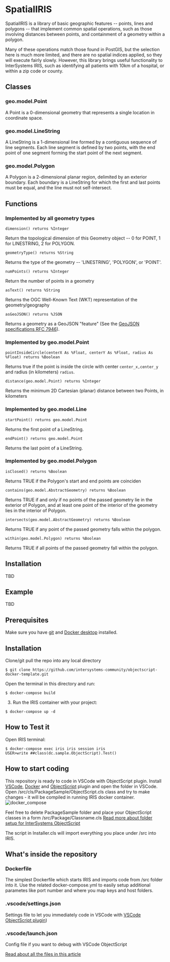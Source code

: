 # SpatialIRIS

SpatialIRIS is a library of basic geographic features -- points, lines and polygons -- that implement common spatial operations, such as those involving distances between points, and containment of a geometry within a polygon. 

Many of these operations match those found in PostGIS, but the selection here is much more limited, and there are no spatial indices applied, so they will execute fairly slowly. However, this library brings useful functionality to InterSystems IRIS, such as identifying all patients with 10km of a hospital, or within a zip code or county.

## Classes

### geo.model.Point

A Point is a 0-dimensional geometry that represents a single location in coordinate space.

### geo.model.LineString

A LineString is a 1-dimensional line formed by a contiguous sequence of line segments. Each line segment is defined by two points, with the end point of one segment forming the start point of the next segment.

### geo.model.Polygon

A Polygon is a 2-dimensional planar region, delimited by an exterior boundary. Each boundary is a LineString for which the first and last points must be equal, and the line must not self-intersect.

## Functions

### Implemented by all geometry types

`dimension() returns %Integer`

Return the topological dimension of this Geometry object -- 0 for POINT, 1 for LINESTRING, 2 for POLYGON.

`geometryType() returns %String`

Returns the type of the geometry -- 'LINESTRING', 'POLYGON', or 'POINT'.

`numPoints() returns %Integer`

Return the number of points in a geometry

`asText() returns %String`

Returns the OGC Well-Known Text (WKT) representation of the geometry/geography

`asGeoJSON() returns %JSON`

Returns a geometry as a GeoJSON "feature" (See the [GeoJSON specifications RFC 7946](https://tools.ietf.org/html/rfc7946)).

### Implemented by geo.model.Point

`pointInsideCircle(centerX As %Float, centerY As %Float, radius As %Float) returns %Boolean`

Returns true if the point is inside the circle with center `center_x,center_y` and radius (in kilometers) `radius`.

`distance(geo.model.Point) returns %Integer`

Returns the minimum 2D Cartesian (planar) distance between two Points, in kilometers

### Implemented by geo.model.Line

`startPoint() returns geo.model.Point`

Returns the first point of a LineString.

`endPoint() returns geo.model.Point`

Returns the last point of a LineString.

### Implemented by geo.model.Polygon

`isClosed() returns %Boolean`

Returns TRUE if the Polygon's start and end points are coinciden

`contains(geo.model.AbstractGeometry) returns %Boolean`

Returns TRUE if and only if no points of the passed geometry lie in the exterior of Polygon, and at least one point of the interior of the geometry lies in the interior of Polygon.

`intersects(geo.model.AbstractGeometry) returns %Boolean`

Returns TRUE if any point of the passed geometry falls within the polygon.

`within(geo.model.Polygon) returns %Boolean`

Returns TRUE if all points of the passed geometry fall within the polygon.

## Installation

TBD

## Example

TBD

## Prerequisites
Make sure you have [git](https://git-scm.com/book/en/v2/Getting-Started-Installing-Git) and [Docker desktop](https://www.docker.com/products/docker-desktop) installed.

## Installation 

Clone/git pull the repo into any local directory

```
$ git clone https://github.com/intersystems-community/objectscript-docker-template.git
```

Open the terminal in this directory and run:

```
$ docker-compose build
```

3. Run the IRIS container with your project:

```
$ docker-compose up -d
```

## How to Test it

Open IRIS terminal:

```
$ docker-compose exec iris iris session iris
USER>write ##class(dc.sample.ObjectScript).Test()
```
## How to start coding
This repository is ready to code in VSCode with ObjectScript plugin.
Install [VSCode](https://code.visualstudio.com/), [Docker](https://marketplace.visualstudio.com/items?itemName=ms-azuretools.vscode-docker) and [ObjectScript](https://marketplace.visualstudio.com/items?itemName=daimor.vscode-objectscript) plugin and open the folder in VSCode.
Open /src/cls/PackageSample/ObjectScript.cls class and try to make changes - it will be compiled in running IRIS docker container.
![docker_compose](https://user-images.githubusercontent.com/2781759/76656929-0f2e5700-6547-11ea-9cc9-486a5641c51d.gif)

Feel free to delete PackageSample folder and place your ObjectScript classes in a form
/src/Package/Classname.cls
[Read more about folder setup for InterSystems ObjectScript](https://community.intersystems.com/post/simplified-objectscript-source-folder-structure-package-manager)

The script in Installer.cls will import everything you place under /src into IRIS.


## What's inside the repository

### Dockerfile

The simplest Dockerfile which starts IRIS and imports code from /src folder into it.
Use the related docker-compose.yml to easily setup additional parametes like port number and where you map keys and host folders.


### .vscode/settings.json

Settings file to let you immediately code in VSCode with [VSCode ObjectScript plugin](https://marketplace.visualstudio.com/items?itemName=daimor.vscode-objectscript))

### .vscode/launch.json
Config file if you want to debug with VSCode ObjectScript

[Read about all the files in this article](https://community.intersystems.com/post/dockerfile-and-friends-or-how-run-and-collaborate-objectscript-projects-intersystems-iris)
